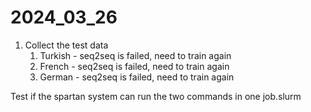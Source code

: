 # 2024_03_26

1. Collect the test data
   1. Turkish - seq2seq is failed, need to train again
   1. French - seq2seq is failed, need to train again
   1. German - seq2seq is failed, need to train again





Test if the spartan system can run the two commands in one job.slurm
